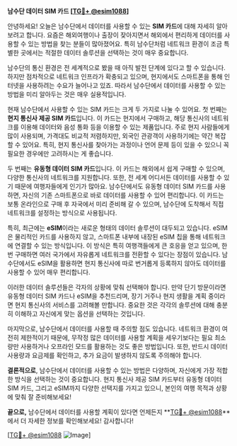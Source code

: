 **남수단 데이터 SIM 카드 [[TG💪+ @esim1088](https://t.me/s/esim1088)]**

안녕하세요! 오늘은 남수단에서 데이터를 사용할 수 있는 **SIM 카드**에 대해 자세히 알아보려고 합니다. 요즘은 해외여행이나 출장이 잦아지면서 해외에서 편리하게 데이터를 사용할 수 있는 방법을 찾는 분들이 많아졌어요. 특히 남수단처럼 네트워크 환경이 조금 특별한 곳에서는 적절한 데이터 솔루션을 선택하는 것이 매우 중요합니다.

남수단의 통신 환경은 전 세계적으로 봤을 때 아직 발전 단계에 있다고 할 수 있습니다. 하지만 점차적으로 네트워크 인프라가 확충되고 있으며, 현지에서도 스마트폰을 통해 인터넷을 사용하려는 수요가 늘어나고 있죠. 따라서 남수단에서 데이터를 사용할 수 있는 방법을 미리 알아두는 것은 매우 실용적입니다.

현재 남수단에서 사용할 수 있는 SIM 카드는 크게 두 가지로 나눌 수 있어요. 첫 번째는 **현지 통신사 제공 SIM 카드**입니다. 이 카드는 현지에서 구매하고, 해당 통신사의 네트워크를 이용해 데이터와 음성 통화 등을 이용할 수 있는 제품입니다. 주로 현지 사람들에게 많이 사용되며, 가격대도 비교적 저렴하지만, 외국인 관광객이 사용하기에는 약간 복잡할 수 있어요. 특히, 현지 통신사를 찾아가는 과정이나 언어 문제 등이 있을 수 있으니 꼭 필요한 경우에만 고려하시는 게 좋습니다.

두 번째는 **유동형 데이터 SIM 카드**입니다. 이 카드는 해외에서 쉽게 구매할 수 있으며, 다양한 통신사의 네트워크를 지원합니다. 또한, 전 세계 어디서든 데이터를 사용할 수 있기 때문에 여행자들에게 인기가 많아요. 남수단에서도 유동형 데이터 SIM 카드를 사용하면, 자신의 기존 스마트폰으로 바로 데이터를 사용할 수 있어 편리합니다. 이 카드는 보통 온라인으로 구매 후 자국에서 미리 준비해 갈 수 있으며, 남수단에 도착해서 직접 네트워크를 설정하는 방식으로 사용됩니다.

특히, 최근에는 **eSIM**이라는 새로운 형태의 데이터 솔루션이 대두되고 있습니다. eSIM은 물리적인 카드를 사용하지 않고, 스마트폰 내부에 내장된 eSIM 칩을 통해 네트워크에 연결할 수 있는 방식입니다. 이 방식은 특히 여행객들에게 큰 호응을 얻고 있으며, 한 번 구매하면 여러 국가에서 자유롭게 네트워크를 전환할 수 있다는 장점이 있습니다. 남수단에서도 eSIM을 활용하면 현지 통신사에 따로 번거롭게 등록하지 않아도 데이터를 사용할 수 있어 매우 편리합니다.

이러한 데이터 솔루션들은 각자의 상황에 맞춰 선택해야 합니다. 만약 단기 방문이라면 유동형 데이터 SIM 카드나 eSIM을 추천드리며, 장기 거주나 현지 생활을 계획 중이라면 현지 통신사의 서비스를 고려해볼 만합니다. 중요한 것은 각각의 솔루션에 대해 충분히 이해하고 자신에게 맞는 옵션을 선택하는 것입니다.

마지막으로, 남수단에서 데이터를 사용할 때 주의할 점도 있습니다. 네트워크 환경이 여전히 제한적이기 때문에, 무작정 많은 데이터를 사용할 계획을 세우기보다는 필요 최소량만 사용하거나 오프라인 모드를 활용하는 것도 좋은 방법입니다. 또한, 반드시 데이터 사용량과 요금제를 확인하고, 추가 요금이 발생하지 않도록 주의해야 합니다.

**결론적으로**, 남수단에서 데이터를 사용할 수 있는 방법은 다양하며, 자신에게 가장 적합한 방식을 선택하는 것이 중요합니다. 현지 통신사 제공 SIM 카드부터 유동형 데이터 SIM 카드, 그리고 eSIM까지 다양한 선택지를 가지고 있으니, 본인의 여행 목적과 상황에 맞춰 잘 준비해보세요!

**끝으로,** 남수단에서 데이터를 사용할 계획이 있다면 언제든지 **[TG💪+ @esim1088](https://t.me/s/esim1088)**에서 더 자세한 정보를 확인해보세요! 감사합니다!

[[TG💪+ @esim1088](https://t.me/s/esim1088) ![Image](https://i.postimg.cc/Y0z9fWf4/image.png)]